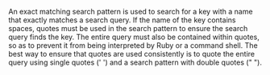 An exact matching search pattern is used to search for a key with a name
that exactly matches a search query. If the name of the key contains
spaces, quotes must be used in the search pattern to ensure the search
query finds the key. The entire query must also be contained within
quotes, so as to prevent it from being interpreted by Ruby or a command
shell. The best way to ensure that quotes are used consistently is to
quote the entire query using single quotes (' ') and a search pattern
with double quotes (" ").
